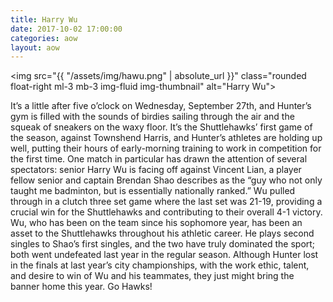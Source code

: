 ```yaml
---
title: Harry Wu
date: 2017-10-02 17:00:00
categories: aow
layout: aow
---
```


<img src="{{ "/assets/img/hawu.png" | absolute_url }}" class="rounded float-right ml-3  mb-3 img-fluid img-thumbnail" alt="Harry Wu">


It’s a little after five o’clock on Wednesday, September 27th, and Hunter’s gym is filled with the sounds of birdies sailing through the air and the squeak of sneakers on the waxy floor. It’s the Shuttlehawks’ first game of the season, against Townshend Harris, and Hunter’s athletes are holding up well, putting their hours of early-morning training to work in competition for the first time. One match in particular has drawn the attention of several spectators: senior Harry Wu is facing off against Vincent Lian, a player fellow senior and captain Brendan Shao describes as the “guy who not only taught me badminton, but is essentially nationally ranked.” Wu pulled through in a clutch three set game where the last set was 21-19, providing a crucial win for the Shuttlehawks and contributing to their overall 4-1 victory. Wu, who has been on the team since his sophomore year, has been an asset to the Shuttlehawks throughout his athletic career. He plays second singles to Shao’s first singles, and the two have truly dominated the sport; both went undefeated last year in the regular season. Although Hunter lost in the finals at last year’s city championships, with the work ethic, talent, and desire to win of Wu and his teammates, they just might bring the banner home this year. Go Hawks!
